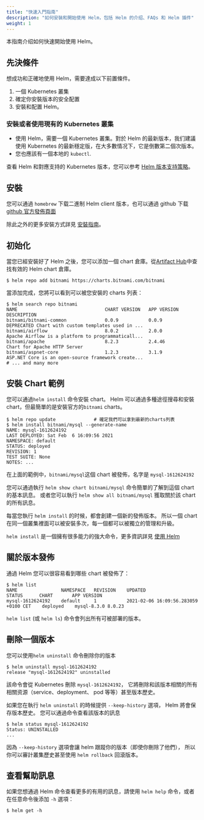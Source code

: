 ```yaml
---
title: "快速入門指南"
description: "如何安裝和開始使用 Helm，包括 Helm 的介绍、FAQs 和 Helm 插件"
weight: 1
---
```


本指南介绍如何快速開始使用 Helm。

## 先決條件

想成功和正確地使用 Helm，需要達成以下前置條件。

1. 一個 Kubernetes 叢集
2. 確定你安裝版本的安全配置
3. 安裝和配置 Helm。

### 安裝或者使用現有的 Kubernetes 叢集

- 使用 Helm，需要一個 Kubernetes 叢集。對於 Helm 的最新版本，我们建議使用 Kubernetes 的最新穩定版，在大多數情况下，它是倒數第二個次版本。
- 您也應該有一個本地的 `kubectl`.

查看 Helm 和對應支持的 Kubernetes 版本，您可以参考 [Helm 版本支持策略](https://helm.sh/zh/docs/topics/version_skew/)。

## 安裝

您可以通過 `homebrew` 下载二進制 Helm client 版本，也可以通過 github 下载 [github 官方發佈頁面](https://github.com/helm/helm/releases)

除此之外的更多安裝方式詳見 [安裝指南](https://helm.sh/zh/docs/intro/install)。

## 初始化

當您已經安裝好了 Helm 之後，您可以添加一個 chart 倉庫。從[Artifact
Hub](https://artifacthub.io/packages/search?kind=0)中查找有效的 Helm chart 倉庫。

```console
$ helm repo add bitnami https://charts.bitnami.com/bitnami
```

當添加完成，您將可以看到可以被您安裝的 charts 列表：

```console
$ helm search repo bitnami
NAME                             	CHART VERSION	APP VERSION  	DESCRIPTION
bitnami/bitnami-common           	0.0.9        	0.0.9        	DEPRECATED Chart with custom templates used in ...
bitnami/airflow                  	8.0.2        	2.0.0        	Apache Airflow is a platform to programmaticall...
bitnami/apache                   	8.2.3        	2.4.46       	Chart for Apache HTTP Server
bitnami/aspnet-core              	1.2.3        	3.1.9        	ASP.NET Core is an open-source framework create...
# ... and many more
```

## 安裝 Chart 範例

您可以通過`helm install` 命令安裝 chart。 Helm 可以通過多種途徑搜尋和安裝 chart，但最簡單的是安裝官方的`bitnami` charts。

```console
$ helm repo update              # 確定我們可以拿到最新的charts列表
$ helm install bitnami/mysql --generate-name
NAME: mysql-1612624192
LAST DEPLOYED: Sat Feb  6 16:09:56 2021
NAMESPACE: default
STATUS: deployed
REVISION: 1
TEST SUITE: None
NOTES: ...
```

在上面的範例中，`bitnami/mysql`这個 chart 被發佈，名字是 `mysql-1612624192`

您可以通過執行 `helm show chart bitnami/mysql` 命令簡單的了解到這個 chart 的基本訊息。
或者您可以執行 `helm show all bitnami/mysql` 獲取關於該 chart 的所有訊息。

每當您執行 `helm install` 的时候，都會創建一個新的發佈版本。
所以一個 chart 在同一個叢集裡面可以被安裝多次，每一個都可以被獨立的管理和升級。

`helm install` 是一個擁有很多能力的強大命令，更多資訊詳見 [使用 Helm](https://helm.sh/zh/docs/intro/using_helm)

## 關於版本發佈

通過 Helm 您可以很容易看到哪些 chart 被發佈了：

```console
$ helm list
NAME            	NAMESPACE	REVISION	UPDATED                             	STATUS  	CHART      	APP VERSION
mysql-1612624192	default  	1       	2021-02-06 16:09:56.283059 +0100 CET	deployed	mysql-8.3.0	8.0.23
```

`helm list` (或 `helm ls`) 命令會列出所有可被部署的版本。

## 刪除一個版本

您可以使用`helm uninstall` 命令刪除你的版本

```console
$ helm uninstall mysql-1612624192
release "mysql-1612624192" uninstalled
```

該命令會從 Kubernetes 刪除 `mysql-1612624192`， 它將刪除和該版本相關的所有相關资源（service、deployment、
pod 等等）甚至版本歷史。

如果您在執行 `helm uninstall` 的時候提供 `--keep-history` 選項， Helm 將會保存版本歷史。
您可以通過命令查看該版本的訊息

```console
$ helm status mysql-1612624192
Status: UNINSTALLED
...
```

因為 `--keep-history` 選項會讓 helm 跟蹤你的版本（即使你刪除了他們）， 所以你可以審計叢集歷史甚至使用
`helm rollback` 回滾版本。

## 查看幫助訊息

如果您想通過 Helm 命令查看更多的有用的訊息，請使用 `helm help` 命令，或者在任意命令後添加 `-h` 選項：

```console
$ helm get -h
```

